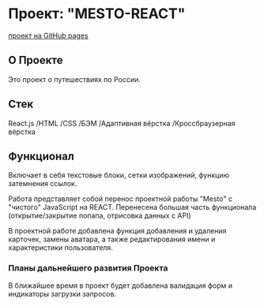 # Проект: "MESTO-REACT"
[проект на GitHub pages](https://maximtomchin.github.io/mesto-react)

## О Проекте

Это проект о путешествиях по России. 

## Cтек 

React.js /HTML /CSS /БЭМ /Адаптивная вёрстка /Кроссбраузерная вёрстка

## Функционал

Включает в себя текстовые блоки, сетки изображений, функцию затемнения ссылок.

Работа представляет собой перенос проектной работы "Mesto" с "чистого" JavaScript на REACT. Перенесена большая часть функционала (открытие/закрытие попапа, отрисовка данных с API)

В проектной работе добавлена функция добавления и удаления карточек, замены аватара, а также редактирования имени и характеристики пользователя. 

### Планы дальнейшего развития Проекта

В ближайшее время в проект будет добавлена валидация форм и индикаторы загрузки запросов. 
